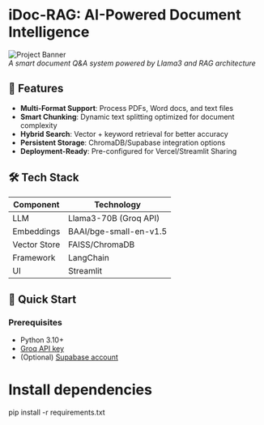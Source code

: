 # iDoc-RAG: AI-Powered Document Intelligence

![Project Banner](docs/banner.png)  
*A smart document Q&A system powered by Llama3 and RAG architecture*

## 🌟 Features
- **Multi-Format Support**: Process PDFs, Word docs, and text files  
- **Smart Chunking**: Dynamic text splitting optimized for document complexity  
- **Hybrid Search**: Vector + keyword retrieval for better accuracy  
- **Persistent Storage**: ChromaDB/Supabase integration options  
- **Deployment-Ready**: Pre-configured for Vercel/Streamlit Sharing  

## 🛠️ Tech Stack
| Component          | Technology                  |
|--------------------|-----------------------------|
| LLM                | Llama3-70B (Groq API)       |
| Embeddings         | BAAI/bge-small-en-v1.5      |
| Vector Store       | FAISS/ChromaDB              |
| Framework          | LangChain                   |
| UI                 | Streamlit                   |

## 🚀 Quick Start

### Prerequisites
- Python 3.10+
- [Groq API key](https://console.groq.com/keys)
- (Optional) [Supabase account](https://supabase.com)

# Install dependencies
pip install -r requirements.txt
